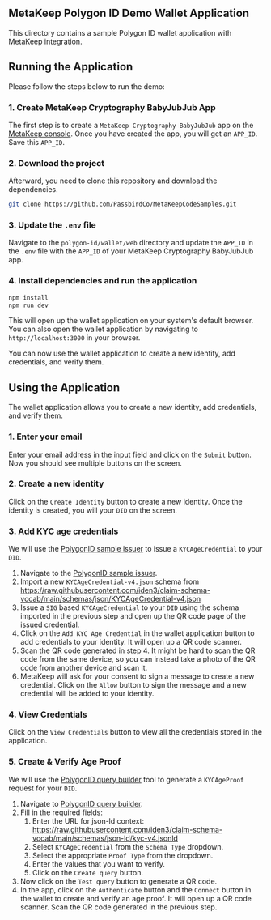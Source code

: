 ## MetaKeep Polygon ID Demo Wallet Application

This directory contains a sample Polygon ID wallet application with MetaKeep integration.

## Running the Application

Please follow the steps below to run the demo:

### 1. Create MetaKeep Cryptography BabyJubJub App

The first step is to create a `MetaKeep Cryptography BabyJubJub` app on the [MetaKeep console](https://console.metakeep.xyz). Once you have created the app, you will get an `APP_ID`. Save this `APP_ID`.

### 2. Download the project

Afterward, you need to clone this repository and download the dependencies.

```sh
git clone https://github.com/PassbirdCo/MetaKeepCodeSamples.git
```

### 3. Update the `.env` file

Navigate to the `polygon-id/wallet/web` directory and update the `APP_ID` in the `.env` file with the `APP_ID` of your MetaKeep Cryptography BabyJubJub app.

### 4. Install dependencies and run the application

```sh
npm install
npm run dev
```

This will open up the wallet application on your system's default browser. You can also open the wallet application by navigating to `http://localhost:3000` in your browser.

You can now use the wallet application to create a new identity, add credentials, and verify them.

## Using the Application

The wallet application allows you to create a new identity, add credentials, and verify them.

### 1. Enter your email

Enter your email address in the input field and click on the `Submit` button. Now you should see multiple buttons on the screen.

### 2. Create a new identity

Click on the `Create Identity` button to create a new identity. Once the identity is created, you will your `DID` on the screen.

### 3. Add KYC age credentials

We will use the [PolygonID sample issuer](https://issuer-ui.polygonid.me/) to issue a `KYCAgeCredential` to your `DID`.

1. Navigate to the [PolygonID sample issuer](https://issuer-ui.polygonid.me/).
2. Import a new `KYCAgeCredential-v4.json` schema from https://raw.githubusercontent.com/iden3/claim-schema-vocab/main/schemas/json/KYCAgeCredential-v4.json
3. Issue a `SIG` based `KYCAgeCredential` to your `DID` using the schema imported in the previous step and open up the QR code page of the issued credential.
4. Click on the `Add KYC Age Credential` in the wallet application button to add credentials to your identity. It will open up a QR code scanner.
5. Scan the QR code generated in step 4. It might be hard to scan the QR code from the same device, so you can instead take a photo of the QR code from another device and scan it.
6. MetaKeep will ask for your consent to sign a message to create a new credential. Click on the `Allow` button to sign the message and a new credential will be added to your identity.

### 4. View Credentials

Click on the `View Credentials` button to view all the credentials stored in the application.

### 5. Create & Verify Age Proof

We will use the [PolygonID query builder](https://tools.privado.id/query-builder/) tool to generate a `KYCAgeProof` request for your `DID`.

1. Navigate to [PolygonID query builder](https://tools.privado.id/query-builder/).
2. Fill in the required fields:
   1. Enter the URL for json-ld context: https://raw.githubusercontent.com/iden3/claim-schema-vocab/main/schemas/json-ld/kyc-v4.jsonld
   2. Select `KYCAgeCredential` from the `Schema Type` dropdown.
   3. Select the appropriate `Proof Type` from the dropdown.
   4. Enter the values that you want to verify.
   5. Click on the `Create query` button.
3. Now click on the `Test query` button to generate a QR code.
4. In the app, click on the `Authenticate` button and the `Connect` button in the wallet to create and verify an age proof. It will open up a QR code scanner. Scan the QR code generated in the previous step.
